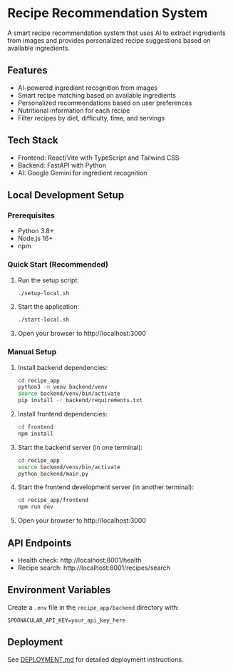 # Recipe Recommendation System

A smart recipe recommendation system that uses AI to extract ingredients from images and provides personalized recipe suggestions based on available ingredients.

## Features

- AI-powered ingredient recognition from images
- Smart recipe matching based on available ingredients
- Personalized recommendations based on user preferences
- Nutritional information for each recipe
- Filter recipes by diet, difficulty, time, and servings

## Tech Stack

- Frontend: React/Vite with TypeScript and Tailwind CSS
- Backend: FastAPI with Python
- AI: Google Gemini for ingredient recognition

## Local Development Setup

### Prerequisites
- Python 3.8+
- Node.js 16+
- npm

### Quick Start (Recommended)

1. Run the setup script:
   ```bash
   ./setup-local.sh
   ```

2. Start the application:
   ```bash
   ./start-local.sh
   ```

3. Open your browser to http://localhost:3000

### Manual Setup

1. Install backend dependencies:
   ```bash
   cd recipe_app
   python3 -m venv backend/venv
   source backend/venv/bin/activate
   pip install -r backend/requirements.txt
   ```

2. Install frontend dependencies:
   ```bash
   cd frontend
   npm install
   ```

3. Start the backend server (in one terminal):
   ```bash
   cd recipe_app
   source backend/venv/bin/activate
   python backend/main.py
   ```

4. Start the frontend development server (in another terminal):
   ```bash
   cd recipe_app/frontend
   npm run dev
   ```

5. Open your browser to http://localhost:3000

## API Endpoints

- Health check: http://localhost:8001/health
- Recipe search: http://localhost:8001/recipes/search

## Environment Variables

Create a `.env` file in the `recipe_app/backend` directory with:
```
SPOONACULAR_API_KEY=your_api_key_here
```

## Deployment

See [DEPLOYMENT.md](DEPLOYMENT.md) for detailed deployment instructions.